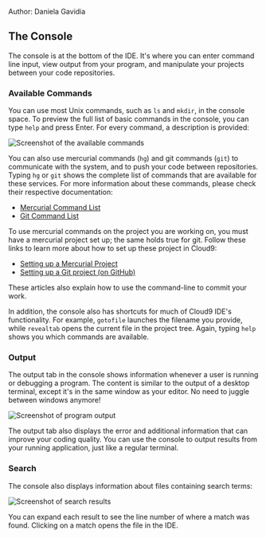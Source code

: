 Author: Daniela Gavidia

## The Console

The console is at the bottom of the IDE. It's where you can enter command line input, view output from your program, and manipulate your projects between your code repositories. 

### Available Commands

You can use most Unix commands, such as `ls` and `mkdir`, in the console space. To preview the full list of basic commands in the console, you can type `help` and press Enter. For every command, a description is provided:

![Screenshot of the available commands](./images/availableCommands.png)

You can also use mercurial commands (`hg`) and git commands (`git`) to communicate with the system, and to push your code between repositories. Typing `hg` or `git` shows the complete list of commands that are available for these services. For more information about these commands, please check their respective documentation:

* [Mercurial Command List](http://mercurial.selenic.com/guide)
* [Git Command List](http://help.github.com/git-cheat-sheets)

To use mercurial commands on the project you are working on, you must have a mercurial project set up; the same holds true for git. Follow these links to learn more about how to set up these project in Cloud9:

* [Setting up a Mercurial Project](./setting_up_bitbucket_project.html)
* [Setting up a Git project (on GitHub)](./setting_up_github_project.html)

These articles also explain how to use the command-line to commit your work.

In addition, the console also has shortcuts for much of Cloud9 IDE's functionality. For example, `gotofile` launches the filename you provide, while `revealtab` opens the current file in the project tree. Again, typing `help` shows you which commands are available.

### Output

The output tab in the console shows information whenever a user is running or debugging a program. The content is similar to the output of a desktop terminal, except it's in the same window as your editor. No need to juggle between windows anymore!

![Screenshot of program output](./images/consoleOutput.png)

The output tab also displays the error and additional information that can improve your coding quality. You can use the console to output results from your running application, just like a regular terminal.

### Search

The console also displays information about files containing search terms:

![Screenshot of search results](./images/searchResults.png)

You can expand each result to see the line number of where a match was found. Clicking on a match opens the file in the IDE.